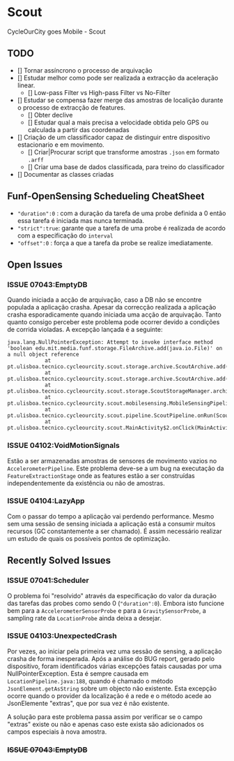 # Scout
CycleOurCity goes Mobile - Scout


## TODO

- [] Tornar assíncrono o processo de arquivação
- [] Estudar melhor como pode ser realizada a extracção da aceleração linear.
	- [] Low-pass Filter vs High-pass Filter vs No-Filter
- [] Estudar se compensa fazer merge das amostras de localição durante o processo de extracção de features.
	- [] Obter declive
	- [] Estudar qual a mais precisa a velocidade obtida pelo GPS ou calculada a partir das coordenadas
- [] Criação de um classificador capaz de distinguir entre dispositivo estacionario e em movimento.
	- [] Criar|Procurar script que transforme amostras `.json` em formato `.arff`
	- [] Criar uma base de dados classificada, para treino do classificador
- [] Documentar as classes criadas

## Funf-OpenSensing Schedueling CheatSheet

* `"duration":0` : com a duração da tarefa de uma probe definida a 0 então essa tarefa é iniciada mas nunca terminada.
* `"strict":true`: garante que a tarefa de uma probe é realizada de acordo com a especificação do `interval`
* `"offset":0`	 : força a que a tarefa da probe se realize imediatamente.

## Open Issues

### ISSUE 07043:EmptyDB
Quando iniciada a acção de arquivação, caso a DB não se encontre populada a aplicação crasha. Apesar da correcção realizada a aplicação crasha esporadicamente quando iniciada uma acção de arquivação. Tanto quanto consigo perceber este problema pode ocorrer devido a condições de corrida violadas.
A excepção lançada é a seguinte:
```
java.lang.NullPointerException: Attempt to invoke interface method 'boolean edu.mit.media.funf.storage.FileArchive.add(java.io.File)' on a null object reference
            at pt.ulisboa.tecnico.cycleourcity.scout.storage.archive.ScoutArchive.add(ScoutArchive.java:89)
            at pt.ulisboa.tecnico.cycleourcity.scout.storage.archive.ScoutArchive.add(ScoutArchive.java:94)
            at pt.ulisboa.tecnico.cycleourcity.scout.storage.ScoutStorageManager.archive(ScoutStorageManager.java:131)
            at pt.ulisboa.tecnico.cycleourcity.scout.mobilesensing.MobileSensingPipeline.archiveData(MobileSensingPipeline.java:213)
            at pt.ulisboa.tecnico.cycleourcity.scout.pipeline.ScoutPipeline.onRun(ScoutPipeline.java:50)
            at pt.ulisboa.tecnico.cycleourcity.scout.MainActivity$2.onClick(MainActivity.java:167)
```

### ISSUE 04102:VoidMotionSignals
Estão a ser armazenadas amostras de sensores de movimento vazios no `AccelerometerPipeline`. Este problema deve-se a um bug na executação da `FeatureExtractionStage` onde as features estão a ser construídas independentemente da existência ou não de amostras.

### ISSUE 04104:LazyApp
Com o passar do tempo a aplicação vai perdendo performance. Mesmo sem uma sessão de sensing iniciada a aplicação está a consumir muitos recursos (GC constantemente a ser chamado). É assim necessário realizar um estudo de quais os possíveis pontos de optimização.

## Recently Solved Issues

### ISSUE 07041:Scheduler
O problema foi "resolvido" através da especificação do valor da duração das tarefas das probes como sendo 0 (`"duration":0`). Embora isto funcione bem para a `AccelerometerSensorProbe` e para a `GravitySensorProbe`, a sampling rate da `LocationProbe` ainda deixa a desejar.

### ISSUE 04103:UnexpectedCrash
Por vezes, ao iniciar pela primeira vez uma sessão de sensing, a aplicação crasha de forma inesperada. Após a análise do BUG report, gerado pelo dispositivo, foram identificados várias excepções fatais causadas por uma NullPointerException. Esta é sempre causada em `LocationPipeline.java:188`, quando é chamado o método `JsonElement.getAsString` sobre um objecto não existente. Esta excepção ocorre quando o provider da localização é a rede e o método acede ao JsonElemente "extras", que por sua vez é não existente.

A solução para este problema passa assim por verificar se o campo "extras" existe ou não e apenas caso este exista são adicionados os campos especiais à nova amostra.

### ~~ISSUE 07043:EmptyDB~~